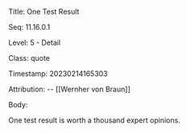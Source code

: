 Title:  One Test Result

Seq:    11.16.0.1

Level:  5 - Detail

Class:  quote

Timestamp: 20230214165303

Attribution: -- [[Wernher von Braun]]

Body:

One test result is worth a thousand expert opinions. 


